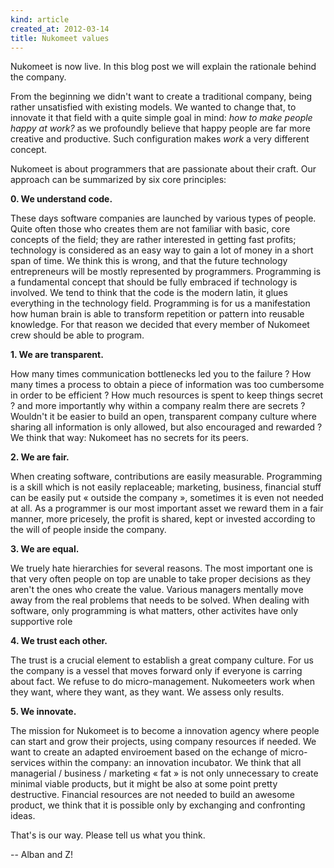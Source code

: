 ```yaml
---
kind: article
created_at: 2012-03-14
title: Nukomeet values
---
```


Nukomeet is now live. In this blog post we will explain the rationale behind the company.

From the beginning we didn't want to create a traditional company, being rather unsatisfied with existing models. We wanted to change that, to innovate it that field with a quite simple goal in mind: *how to make people happy at work?* as we profoundly believe that happy people are far more creative and productive. Such configuration makes *work* a very different concept. 

Nukomeet is about programmers that are passionate about their craft. Our approach can be summarized by six core principles:

**0. We understand code.**

These days software companies are launched by various types of people. Quite often those who creates them are not familiar with basic, core concepts of the field; they are rather interested in getting fast profits; technology is considered as an easy way to gain a lot of money in a short span of time. We think this is wrong, and that the future technology entrepreneurs will be mostly represented by programmers. Programming is a fundamental concept that should be fully embraced if technology is involved. We tend to think that the code is the modern latin, it glues everything in the technology field. Programming is for us a manifestation how human brain is able to transform repetition or pattern into reusable knowledge. For that reason we decided that every member of Nukomeet crew should be able to program.

**1. We are transparent.**

How many times communication bottlenecks led you to the failure ? How many times a process to obtain a piece of information was too cumbersome in order to be efficient ? How much resources is spent to keep things secret ? and more importantly why within a company realm there are secrets ? Wouldn't it be easier to build an open, transparent company culture where sharing all information is only allowed, but also encouraged and rewarded ? We think that way: Nukomeet has no secrets for its peers.

**2. We are fair.**

When creating software, contributions are easily measurable. Programming is a skill which is not easily replaceable; marketing, business, financial stuff can be easily put « outside the company », sometimes it is even not needed at all. As a programmer is our most important asset we reward them in a fair manner, more pricesely, the profit is shared, kept or invested according to the will of people inside the company.

**3. We are equal.**

We truely hate hierarchies for several reasons. The most important one is that very often people on top are unable to take proper decisions as they aren't the ones who create the value. Various managers mentally move away from the real problems that needs to be solved. When dealing with software, only programming is what matters, other activites have only supportive role

**4. We trust each other.**

The trust is a crucial element to establish a great company culture. For us the company is a vessel that moves forward only if everyone is carring about fact. We refuse to do micro-management. Nukomeeters work when they want, where they want, as they want. We assess only results.

**5. We innovate.**

The mission for Nukomeet is to become a innovation agency where people can start and grow their projects, using company resources if needed. We want to create an adapted enviroement based on the echange of micro-services within the company: an innovation incubator. We think that all managerial / business / marketing « fat » is not only unnecessary to create minimal viable products, but it might be also at some point pretty destructive. Financial resources are not needed to build an awesome product, we think that it is possible only by exchanging and confronting ideas. 

That's is our way. Please tell us what you think.

-- Alban and Z!
